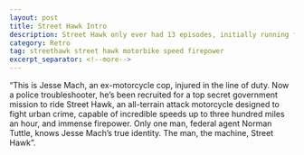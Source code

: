 ```yaml
---
layout: post
title: Street Hawk Intro
description: Street Hawk only ever had 13 episodes, initially running from January until May in 1985.
category: Retro
tag: streethawk street hawk motorbike speed firepower
excerpt_separator: <!--more-->
---
```


“This is Jesse Mach, an ex-motorcycle cop, injured in the line of duty. Now a police troubleshooter, he’s been recruited for a top secret government mission to ride Street Hawk, an all-terrain attack motorcycle designed to fight urban crime, capable of incredible speeds up to three hundred miles an hour, and immense firepower. Only one man, federal agent Norman Tuttle, knows Jesse Mach’s true identity. The man, the machine, Street Hawk”.
